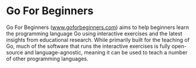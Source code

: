 # Go For Beginners

Go For Beginners (www.goforbeginners.com) aims to help beginners learn the programming language Go using interactive exercises and the latest insights from educational research. While primarily built for the teaching of Go, much of the software that runs the interactive exercises is fully open-source and language-agnostic, meaning it can be used to teach a number of other programming languages.
